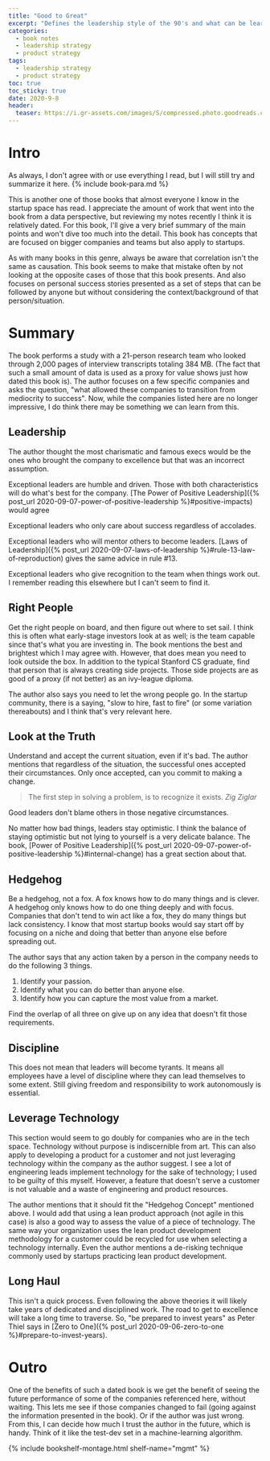 ```yaml
---
title: "Good to Great" 
excerpt: "Defines the leadership style of the 90's and what can be learned and used in the 20th century"
categories:
  - book notes
  - leadership strategy
  - product strategy
tags:
  - leadership strategy
  - product strategy
toc: true
toc_sticky: true
date: 2020-9-8
header:
  teaser: https://i.gr-assets.com/images/S/compressed.photo.goodreads.com/books/1546097703l/76865.jpg
---
```

# Intro
As always, I don't agree with or use everything I read, but I will still try and summarize it here. {% include book-para.md %}

This is another one of those books that almost everyone I know in the startup space has read. I appreciate the amount of work that went into the book from a data perspective, but reviewing my notes recently I think it is relatively dated. For this book, I'll give a very brief summary of the main points and won't dive too much into the detail. This book has concepts that are focused on bigger companies and teams but also apply to startups.

As with many books in this genre, always be aware that correlation isn't the same as causation. This book seems to make that mistake often by not looking at the opposite cases of those that this book presents. And also focuses on personal success stories presented as a set of steps that can be followed by anyone but without considering the context/background of that person/situation.

# Summary
The book performs a study with a 21-person research team who looked through 2,000 pages of interview transcripts totaling 384 MB. (The fact that such a small amount of data is used as a proxy for value shows just how dated this book is). The author focuses on a few specific companies and asks the question, "what allowed these companies to transition from mediocrity to success". Now, while the companies listed here are no longer impressive, I do think there may be something we can learn from this.

## Leadership
The author thought the most charismatic and famous execs would be the ones who brought the company to excellence but that was an incorrect assumption. 

Exceptional leaders are humble and driven. Those with both characteristics will do what's best for the company. [The Power of Positive Leadership]({% post_url 2020-09-07-power-of-positive-leadership %}#positive-impacts) would agree

Exceptional leaders who only care about success regardless of accolades.

Exceptional leaders who will mentor others to become leaders. [Laws of Leadership]({% post_url 2020-09-07-laws-of-leadership %}#rule-13-law-of-reproduction) gives the same advice in rule #13.

Exceptional leaders who give recognition to the team when things work out. I remember reading this elsewhere but I can't seem to find it.

## Right People
Get the right people on board, and then figure out where to set sail. I think this is often what early-stage investors look at as well; is the team capable since that's what you are investing in. The book mentions the best and brightest which I may agree with. However, that does mean you need to look outside the box. In addition to the typical Stanford CS graduate, find that person that is always creating side projects. Those side projects are as good of a proxy (if not better) as an ivy-league diploma. 

The author also says you need to let the wrong people go. In the startup community, there is a saying, "slow to hire, fast to fire" (or some variation thereabouts) and I think that's very relevant here.

## Look at the Truth
Understand and accept the current situation, even if it's bad. The author mentions that regardless of the situation, the successful ones accepted their circumstances. Only once accepted, can you commit to making a change.
> The first step in solving a problem, is to recognize it exists. 
<cite>Zig Ziglar</cite>

Good leaders don't blame others in those negative circumstances.

No matter how bad things, leaders stay optimistic. I think the balance of staying optimistic but not lying to yourself is a very delicate balance. The book, [Power of Positive Leadership]({% post_url 2020-09-07-power-of-positive-leadership %}#internal-change) has a great section about that.

## Hedgehog
Be a hedgehog, not a fox. A fox knows how to do many things and is clever. A hedgehog only knows how to do one thing deeply and with focus. Companies that don't tend to win act like a fox, they do many things but lack consistency. I know that most startup books would say start off by focusing on a niche and doing that better than anyone else before spreading out.

The author says that any action taken by a person in the company needs to do the following 3 things.
1. Identify your passion.
2. Identify what you can do better than anyone else.
3. Identify how you can capture the most value from a market.

Find the overlap of all three on give up on any idea that doesn't fit those requirements.

## Discipline
This does not mean that leaders will become tyrants. It means all employees have a level of discipline where they can lead themselves to some extent. Still giving freedom and responsibility to work autonomously is essential.

## Leverage Technology
This section would seem to go doubly for companies who are in the tech space. Technology without purpose is indiscernible from art. This can also apply to developing a product for a customer and not just leveraging technology within the company as the author suggest. I see a lot of engineering leads implement technology for the sake of technology; I used to be guilty of this myself. However, a feature that doesn't serve a customer is not valuable and a waste of engineering and product resources. 

The author mentions that it should fit the "Hedgehog Concept" mentioned above. I would add that using a lean product approach (not agile in this case) is also a good way to assess the value of a piece of technology. The same way your organization uses the lean product development methodology for a customer could be recycled for use when selecting a technology internally. Even the author mentions a de-risking technique commonly used by startups practicing lean product development.

## Long Haul
This isn't a quick process. Even following the above theories it will likely take years of dedicated and disciplined work. The road to get to excellence will take a long time to traverse. So, "be prepared to invest years" as Peter Thiel says in [Zero to One]({% post_url 2020-09-06-zero-to-one %}#prepare-to-invest-years).

# Outro
One of the benefits of such a dated book is we get the benefit of seeing the future performance of some of the companies referenced here, without waiting. This lets me see if those companies changed to fail (going against the information presented in the book). Or if the author was just wrong. From this, I can decide how much I trust the author in the future, which is handy. Think of it like the test-dev set in a machine-learning algorithm.

{% include bookshelf-montage.html shelf-name="mgmt" %}